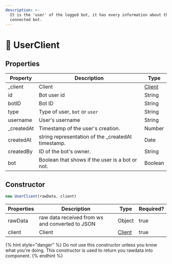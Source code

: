 ```yaml
---
description: >-
  It is the 'user' of the logged bot, it has every information about the
  connected bot.
---
```


# 👾 UserClient

## Properties

| Property    | Description                                         | Type                                         |
| ----------- | --------------------------------------------------- | -------------------------------------------- |
| \_client    | Client                                              | [Client](client.md) |
| id          | Bot user id                                         | String                                       |
| botID       | Bot ID                                              | String                                       |
| type        | Type of user, `bot` or `user`                       | String                                       |
| username    | User's username                                     | String                                       |
| \_createdAt | Timestamp of the user's creation.                   | Number                                       |
| createdAt   | string representation of the \_createdAt timestamp. | Date                                         |
| createdBy   | ID of the bot's owner.                              | String                                       |
| bot         | Boolean that shows if the user is a bot or not.     | Boolean                                      |

## Constructor

```javascript
new UserClient(rawData, client)
```

| Properties | Description                                     | Type                                         | Required? |
| ---------- | ----------------------------------------------- | -------------------------------------------- | --------- |
| rawData    | raw data received from ws and converted to JSON | Object                                       | true      |
| client     | Client                                          | [Client](client.md) | true      |

{% hint style="danger" %}
Do not use this constructor unless you know what you're doing. This constructor is used to return you rawdata into component.
{% endhint %}
